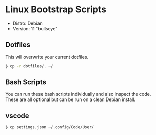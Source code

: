 # Linux Bootstrap Scripts

- Distro: Debian
- Version: 11 "bullseye"

## Dotfiles

This will overwrite your current dotfiles.

```bash
$ cp -r dotfiles/. ~/
```

## Bash Scripts

You can run these bash scripts individually and
also inspect the code. These are all optional but
can be run on a clean Debian install.

## vscode

```bash
$ cp settings.json ~/.config/Code/User/
```